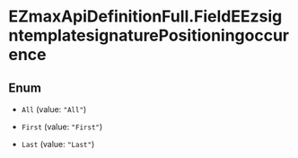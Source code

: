# EZmaxApiDefinitionFull.FieldEEzsigntemplatesignaturePositioningoccurence

## Enum


* `All` (value: `"All"`)

* `First` (value: `"First"`)

* `Last` (value: `"Last"`)


